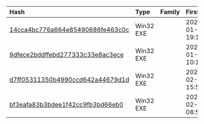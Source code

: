 |Hash|Type|Family|First_Seen|Name|
|:--|:--|:--|:--|:--|
|[14cca4bc776a664e85490686fe463c0c](https://www.virustotal.com/gui/file/14cca4bc776a664e85490686fe463c0c)|Win32 EXE||2024-01-06 19:15:05|Zapros_115-24-6-2251_page-0001.pdf.exe|
|[9dfece2bddffebd277333c33e8ac3ece](https://www.virustotal.com/gui/file/9dfece2bddffebd277333c33e8ac3ece)|Win32 EXE||2024-01-05 10:10:56|Symlnk.exe|
|[d7ff05311350b4990ccd642a44679d1d](https://www.virustotal.com/gui/file/d7ff05311350b4990ccd642a44679d1d)|Win32 EXE||2024-02-13 15:56:00|9f942f1efb3644e13aca6188c7da9270d02f956155fba3cba21b6d81dfd995a7.exe|
|[bf3eafa83b3bdee1f42cc9fb3bd66eb0](https://www.virustotal.com/gui/file/bf3eafa83b3bdee1f42cc9fb3bd66eb0)|Win32 EXE||2024-02-09 08:56:45|ccleaner_downloads.exe|
